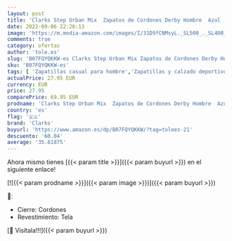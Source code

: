 ```yaml
---
layout: post
title: 'Clarks Step Urban Mix  Zapatos de Cordones Derby Hombre  Azul  Navy-   39.5 EU'
date: 2022-09-06 22:26:13
image: 'https://m.media-amazon.com/images/I/31D9fCNMsyL._SL500_._SL400_.jpg'
comments: true
category: ofertas
author: 'tole.es'
slug: 'B07FQYQKKW-es Clarks Step Urban Mix Zapatos de Cordones Derby Hombre...'
sku: 'B07FQYQKKW-es'
tags: [ 'Zapatillas casual para hombre','Zapatillas y calzado deportivo para hombre','Zapatos','Zapatos para hombre','Zapatos y complementos','clarks','zapatos','🇪🇸', ]
actualPrice: 27.95 EUR
currency: EUR
price: 27.95
comparePrice: 69.95 EUR
prodname: 'Clarks Step Urban Mix  Zapatos de Cordones Derby Hombre  Azul  Navy-   39.5 EU'
country: 'es'
flag: '🇪🇸'
brand: 'Clarks'
buyurl: 'https://www.amazon.es/dp/B07FQYQKKW/?tag=tolees-21'
descuento: '60.04'
average: '35.81875'
---
```


Ahora mismo tienes [{{< param title >}}]({{< param buyurl >}}) en el siguiente enlace!

[![{{< param prodname >}}]({{< param image >}})]({{< param buyurl >}})

🔎:

- Cierre: Cordones
- Revestimiento: Tela

[🛒 Visítala!!!]({{< param buyurl >}})
